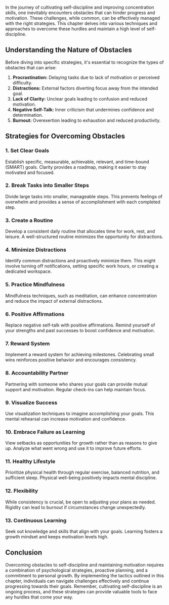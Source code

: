 
In the journey of cultivating self-discipline and improving concentration skills, one inevitably encounters obstacles that can hinder progress and motivation. These challenges, while common, can be effectively managed with the right strategies. This chapter delves into various techniques and approaches to overcome these hurdles and maintain a high level of self-discipline.

Understanding the Nature of Obstacles
-------------------------------------

Before diving into specific strategies, it's essential to recognize the types of obstacles that can arise:

1. **Procrastination:** Delaying tasks due to lack of motivation or perceived difficulty.
2. **Distractions:** External factors diverting focus away from the intended goal.
3. **Lack of Clarity:** Unclear goals leading to confusion and reduced motivation.
4. **Negative Self-Talk:** Inner criticism that undermines confidence and determination.
5. **Burnout:** Overexertion leading to exhaustion and reduced productivity.

Strategies for Overcoming Obstacles
-----------------------------------

### 1. **Set Clear Goals**

Establish specific, measurable, achievable, relevant, and time-bound (SMART) goals. Clarity provides a roadmap, making it easier to stay motivated and focused.

### 2. **Break Tasks into Smaller Steps**

Divide large tasks into smaller, manageable steps. This prevents feelings of overwhelm and provides a sense of accomplishment with each completed step.

### 3. **Create a Routine**

Develop a consistent daily routine that allocates time for work, rest, and leisure. A well-structured routine minimizes the opportunity for distractions.

### 4. **Minimize Distractions**

Identify common distractions and proactively minimize them. This might involve turning off notifications, setting specific work hours, or creating a dedicated workspace.

### 5. **Practice Mindfulness**

Mindfulness techniques, such as meditation, can enhance concentration and reduce the impact of external distractions.

### 6. **Positive Affirmations**

Replace negative self-talk with positive affirmations. Remind yourself of your strengths and past successes to boost confidence and motivation.

### 7. **Reward System**

Implement a reward system for achieving milestones. Celebrating small wins reinforces positive behavior and encourages consistency.

### 8. **Accountability Partner**

Partnering with someone who shares your goals can provide mutual support and motivation. Regular check-ins can help maintain focus.

### 9. **Visualize Success**

Use visualization techniques to imagine accomplishing your goals. This mental rehearsal can increase motivation and confidence.

### 10. **Embrace Failure as Learning**

View setbacks as opportunities for growth rather than as reasons to give up. Analyze what went wrong and use it to improve future efforts.

### 11. **Healthy Lifestyle**

Prioritize physical health through regular exercise, balanced nutrition, and sufficient sleep. Physical well-being positively impacts mental discipline.

### 12. **Flexibility**

While consistency is crucial, be open to adjusting your plans as needed. Rigidity can lead to burnout if circumstances change unexpectedly.

### 13. **Continuous Learning**

Seek out knowledge and skills that align with your goals. Learning fosters a growth mindset and keeps motivation levels high.

Conclusion
----------

Overcoming obstacles to self-discipline and maintaining motivation requires a combination of psychological strategies, proactive planning, and a commitment to personal growth. By implementing the tactics outlined in this chapter, individuals can navigate challenges effectively and continue progressing towards their goals. Remember, cultivating self-discipline is an ongoing process, and these strategies can provide valuable tools to face any hurdles that come your way.
